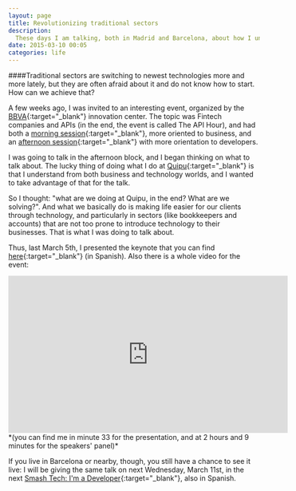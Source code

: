 ```yaml
---
layout: page
title: Revolutionizing traditional sectors
description:
  These days I am talking, both in Madrid and Barcelona, about how I understand the revolution of traditional sectors through technology.
date: 2015-03-10 00:05
categories: life
---
```


####Traditional sectors are switching to newest technologies more and more lately, but they are often afraid about it and do not know how to start. How can we achieve that?

A few weeks ago, I was invited to an interesting event, organized by the [BBVA](https://www.bbva.es/particulares/index.jsp){:target="_blank"}
innovation center. The topic was Fintech companies and APIs (in the end, the event is called The API Hour), and had both a
[morning session](https://www.centrodeinnovacionbbva.com/eventos/evento-api-hour-fintech-api-hackers-sesion-de-manana){:target="_blank"},
more oriented to business, and an
[afternoon session](https://www.centrodeinnovacionbbva.com/eventos/evento-api-hour-fintech-api-hackers-sesion-de-tarde){:target="_blank"}
with more orientation to developers.

I was going to talk in the afternoon block, and I began thinking on what to talk about. The lucky thing of doing what I do at
[Quipu](https://getquipu.com/en){:target="_blank"} is that I understand from both business and technology worlds, and I wanted to take
advantage of that for the talk.

So I thought: "what are we doing at Quipu, in the end? What are we solving?". And what we basically do is making life easier for our clients
through technology, and particularly in sectors (like bookkeepers and accounts) that are not too prone to introduce technology to their
businesses. That is what I was doing to talk about.

Thus, last March 5th, I presented the keynote that you can find
[here](/files/api-hour-revolutionizing-traditional-sectors.pdf){:target="_blank"}
(in Spanish). Also there is a whole video for the event:

<iframe width="560" height="315" src="https://www.youtube.com/embed/UYh6pZ3xN28" frameborder="0" allowfullscreen></iframe>
*(you can find me in minute 33 for the presentation, and at 2 hours and 9 minutes for the speakers' panel)*

If you live in Barcelona or nearby, though, you still have a chance to see it live: I will be giving the same talk on next Wednesday,
March 11st, in the next [Smash Tech: I'm a Developer](http://smash-tech.com/developers/){:target="_blank"}, also in Spanish.
